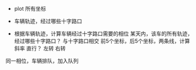 - plot 所有坐标
- 车辆轨迹，经过哪些十字路口

- 根据车辆轨迹，计算车辆经过十字路口需要的相位
某天内，该车的所有轨迹，经过哪些十字路口？
与十字路口相交
前5个坐标，后5个坐标，两条线，计算斜率
直行？
左转
右转



同一相位，车辆排队，加入队列

